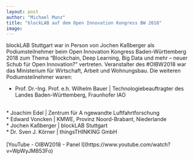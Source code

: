 ```yaml
---
layout: post
author: "Michael Munz"
title: "blockLAB auf dem Open Innovation Kongress BW 2018"
image: 
---
```


blockLAB Stuttgart war in Person von Jochen Kaßberger als Podiumsteilnehmer beim Open Innovation Kongress Baden-Württemberg 2018 zum Thema “Blockchain, Deep Learning, Big Data und mehr – neuer Schub für Open Innovation?” vertreten.
Veranstalter des #OIBW2018 war das Ministerium für Wirtschaft, Arbeit und Wohnungsbau. Die weiteren Podiumsteilnehmer waren:
<br>
* Prof. Dr.-Ing. Prof. e.h. Wilhelm Bauer | Technologiebeauftragter des Landes Baden-Württemberg, Fraunhofer IAO
<br>
* Joachim Edel | Zentrum für A ngewandte Luftfahrtforschung
<br>
* Edward Voncken | KMWE, Provinz Noord-Brabant, Niederlande
<br>
* Jochen Kaßberger | blockLAB Stuttgart
<br>
* Dr. Sven J. Körner | thingsTHINKING GmbH
<br>
<br>
[YouTube - OIBW2018 - Panel I](https://www.youtube.com/watch?v=WpWyJM853Fo)
<br>
